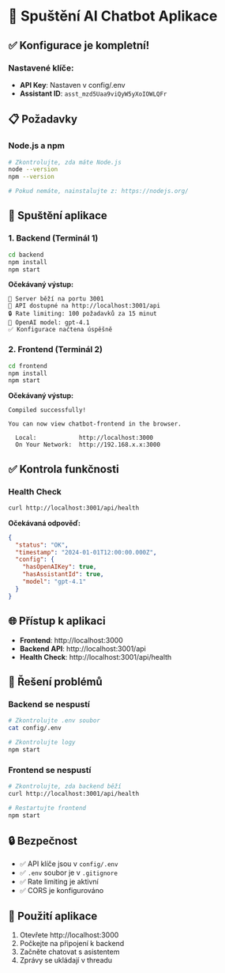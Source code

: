 # 🚀 Spuštění AI Chatbot Aplikace

## ✅ Konfigurace je kompletní!

### Nastavené klíče:
- **API Key**: Nastaven v config/.env
- **Assistant ID**: `asst_mzd5Uaa9viQyW5yXoIOWLQFr`

## 📋 Požadavky

### Node.js a npm
```bash
# Zkontrolujte, zda máte Node.js
node --version
npm --version

# Pokud nemáte, nainstalujte z: https://nodejs.org/
```

## 🚀 Spuštění aplikace

### 1. Backend (Terminál 1)
```bash
cd backend
npm install
npm start
```

**Očekávaný výstup:**
```
🚀 Server běží na portu 3001
📡 API dostupné na http://localhost:3001/api
🔒 Rate limiting: 100 požadavků za 15 minut
🤖 OpenAI model: gpt-4.1
✅ Konfigurace načtena úspěšně
```

### 2. Frontend (Terminál 2)
```bash
cd frontend
npm install
npm start
```

**Očekávaný výstup:**
```
Compiled successfully!

You can now view chatbot-frontend in the browser.

  Local:            http://localhost:3000
  On Your Network:  http://192.168.x.x:3000
```

## ✅ Kontrola funkčnosti

### Health Check
```bash
curl http://localhost:3001/api/health
```

**Očekávaná odpověď:**
```json
{
  "status": "OK",
  "timestamp": "2024-01-01T12:00:00.000Z",
  "config": {
    "hasOpenAIKey": true,
    "hasAssistantId": true,
    "model": "gpt-4.1"
  }
}
```

## 🌐 Přístup k aplikaci

- **Frontend**: http://localhost:3000
- **Backend API**: http://localhost:3001/api
- **Health Check**: http://localhost:3001/api/health

## 🔧 Řešení problémů

### Backend se nespustí
```bash
# Zkontrolujte .env soubor
cat config/.env

# Zkontrolujte logy
npm start
```

### Frontend se nespustí
```bash
# Zkontrolujte, zda backend běží
curl http://localhost:3001/api/health

# Restartujte frontend
npm start
```

## 🔒 Bezpečnost
- ✅ API klíče jsou v `config/.env`
- ✅ `.env` soubor je v `.gitignore`
- ✅ Rate limiting je aktivní
- ✅ CORS je konfigurováno

## 📱 Použití aplikace
1. Otevřete http://localhost:3000
2. Počkejte na připojení k backend
3. Začněte chatovat s asistentem
4. Zprávy se ukládají v threadu 